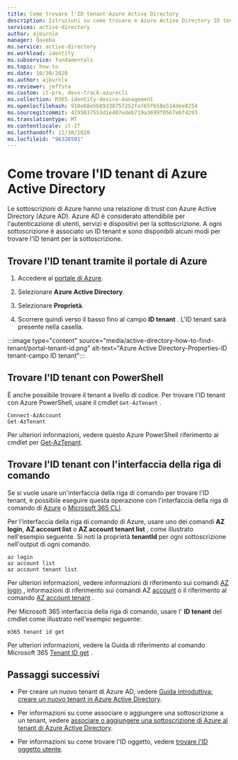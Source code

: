 ```yaml
---
title: Come trovare l'ID tenant-Azure Active Directory
description: Istruzioni su come trovare e Azure Active Directory ID tenant a una sottoscrizione di Azure esistente.
services: active-directory
author: ajburnle
manager: daveba
ms.service: active-directory
ms.workload: identity
ms.subservice: fundamentals
ms.topic: how-to
ms.date: 10/30/2020
ms.author: ajburnle
ms.reviewer: jeffsta
ms.custom: it-pro, devx-track-azurecli
ms.collection: M365-identity-device-management
ms.openlocfilehash: 910e68e5b8933875f252faf65fb58e514dee8254
ms.sourcegitcommit: 4295037553d1e407edeb719a3699f0567ebf4293
ms.translationtype: MT
ms.contentlocale: it-IT
ms.lasthandoff: 11/30/2020
ms.locfileid: "96326591"
---
```

# <a name="how-to-find-your-azure-active-directory-tenant-id"></a>Come trovare l'ID tenant di Azure Active Directory

Le sottoscrizioni di Azure hanno una relazione di trust con Azure Active Directory (Azure AD). Azure AD è considerato attendibile per l'autenticazione di utenti, servizi e dispositivi per la sottoscrizione. A ogni sottoscrizione è associato un ID tenant e sono disponibili alcuni modi per trovare l'ID tenant per la sottoscrizione.

## <a name="find-tenant-id-through-the-azure-portal"></a>Trovare l'ID tenant tramite il portale di Azure

1. Accedere al [portale di Azure](https://portal.azure.com).
 
1. Selezionare **Azure Active Directory**.

1. Selezionare **Proprietà**.

1. Scorrere quindi verso il basso fino al campo **ID tenant** . L'ID tenant sarà presente nella casella.

:::image type="content" source="media/active-directory-how-to-find-tenant/portal-tenant-id.png" alt-text="Azure Active Directory-Properties-ID tenant-campo ID tenant":::

## <a name="find-tenant-id-with-powershell"></a>Trovare l'ID tenant con PowerShell

È anche possibile trovare il tenant a livello di codice. Per trovare l'ID tenant con Azure PowerShell, usare il cmdlet `Get-AzTenant` .

```azurepowershell-interactive
Connect-AzAccount
Get-AzTenant
```
   
Per ulteriori informazioni, vedere questo Azure PowerShell riferimento ai cmdlet per [Get-AzTenant](/powershell/module/az.accounts/get-aztenant).


## <a name="find-tenant-id-with-cli"></a>Trovare l'ID tenant con l'interfaccia della riga di comando
Se si vuole usare un'interfaccia della riga di comando per trovare l'ID tenant, è possibile eseguire questa operazione con l'interfaccia della riga di comando di [Azure](/cli/azure/install-azure-cli) o [Microsoft 365 CLI](https://pnp.github.io/cli-microsoft365/). 

Per l'interfaccia della riga di comando di Azure, usare uno dei comandi **AZ login**, **AZ account list** o **AZ account tenant list** , come illustrato nell'esempio seguente. Si noti la proprietà **tenantId** per ogni sottoscrizione nell'output di ogni comando.

```azurecli-interactive
az login
az account list
az account tenant list
```

Per ulteriori informazioni, vedere informazioni di riferimento sui comandi [AZ login](/cli/azure/reference-index#az_login) , informazioni di riferimento sui comandi AZ [account](/cli/azure/ext/account/account) o il riferimento al comando [AZ account tenant](/cli/azure/ext/account/account/tenant) .


Per Microsoft 365 interfaccia della riga di comando, usare l' **ID tenant** del cmdlet come illustrato nell'esempio seguente:
 
```cli
m365 tenant id get
```

Per ulteriori informazioni, vedere la Guida di riferimento al comando Microsoft 365 [Tenant ID get](https://pnp.github.io/cli-microsoft365/cmd/tenant/id/id-get/) .


## <a name="next-steps"></a>Passaggi successivi

- Per creare un nuovo tenant di Azure AD, vedere [Guida introduttiva: creare un nuovo tenant in Azure Active Directory](active-directory-access-create-new-tenant.md).

- Per informazioni su come associare o aggiungere una sottoscrizione a un tenant, vedere [associare o aggiungere una sottoscrizione di Azure al tenant di Azure Active Directory](active-directory-how-subscriptions-associated-directory.md).

- Per informazioni su come trovare l'ID oggetto, vedere [trovare l'ID oggetto utente](/partner-center/find-ids-and-domain-names#find-the-user-object-id).
